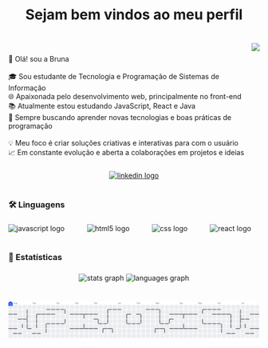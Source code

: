 
<h1 align="center">Sejam bem vindos ao meu perfil</h1>

###

<br clear="both">

<img align="right" height="182" src="https://media0.giphy.com/media/v1.Y2lkPTc5MGI3NjExYnhycHpjN2ZuYW90cGd4dG1weGUxMWs4eG9tMjR4bHY1b3pwZWxmaSZlcD12MV9pbnRlcm5hbF9naWZfYnlfaWQmY3Q9Zw/tpAydXAAJWMLtZfIvg/giphy.gif"  />

###

<p align="left">👋 Olá! sou a Bruna<br><br>🎓 Sou estudante de Tecnologia e Programação de Sistemas de Informação<br>🌐 Apaixonada pelo desenvolvimento web, principalmente no front-end<br>📚 Atualmente estou estudando JavaScript, React e Java<br>🚀 Sempre buscando aprender novas tecnologias e boas práticas de programação<br><br>💡 Meu foco é criar soluções criativas e interativas para com o usuário<br>📈 Em constante evolução e aberta a colaborações em projetos e ideias</p>

###

<div align="center">
  <a href="https://www.linkedin.com/in/bruna-martins-6827362b1/" target="_blank">
    <img src="https://img.shields.io/static/v1?message=LinkedIn&logo=linkedin&label=&color=0077B5&logoColor=&labelColor=&style=plastic" height="50" alt="linkedin logo"  />
  </a>
</div>

###

<h1 align="left"></h1>

###

<h3 align="left">🛠 Linguagens</h3>

###

<div align="left">
  <img src="https://cdn.jsdelivr.net/gh/devicons/devicon/icons/javascript/javascript-plain.svg" height="48" alt="javascript logo"  />
  <img width="37" />
  <img src="https://cdn.jsdelivr.net/gh/devicons/devicon/icons/html5/html5-original.svg" height="48" alt="html5 logo"  />
  <img width="37" />
  <img src="https://cdn.jsdelivr.net/gh/devicons/devicon/icons/css3/css3-original.svg" height="48" alt="css logo"  />
  <img width="37" />
  <img src="https://cdn.jsdelivr.net/gh/devicons/devicon/icons/react/react-original.svg" height="48" alt="react logo"  />
</div>

###

<h1 align="left"></h1>

###

<h3 align="left">🤖 Estatísticas</h3>

###

<div align="center">
  <img src="https://github-readme-stats.vercel.app/api?username=BrunaMart&hide_title=false&hide_rank=false&show_icons=true&include_all_commits=true&count_private=true&disable_animations=false&theme=merko&locale=pt-br&hide_border=true&order=1" height="150" alt="stats graph"  />
  <img src="https://github-readme-stats.vercel.app/api/top-langs?username=BrunaMart&locale=pt-br&hide_title=false&layout=compact&card_width=320&langs_count=5&theme=merko&hide_border=true&order=2" height="150" alt="languages graph"  />
</div>

###

<h1 align="left"></h1>

###

<picture>
  <source media="(prefers-color-scheme: dark)" srcset="https://raw.githubusercontent.com/BrunaMart/BrunaMart/output/pacman-contribution-graph-dark.svg">
  <source media="(prefers-color-scheme: light)" srcset="https://raw.githubusercontent.com/BrunaMart/BrunaMart/output/pacman-contribution-graph.svg">
  <img alt="pacman contribution graph" src="https://raw.githubusercontent.com/BrunaMart/BrunaMart/output/pacman-contribution-graph.svg">
</picture>

###
